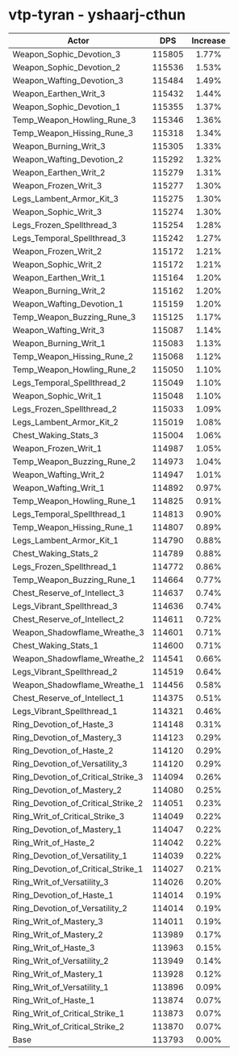 # vtp-tyran - yshaarj-cthun
| Actor | DPS | Increase |
|---|:---:|:---:|
|Weapon_Sophic_Devotion_3|115805|1.77%|
|Weapon_Sophic_Devotion_2|115536|1.53%|
|Weapon_Wafting_Devotion_3|115484|1.49%|
|Weapon_Earthen_Writ_3|115432|1.44%|
|Weapon_Sophic_Devotion_1|115355|1.37%|
|Temp_Weapon_Howling_Rune_3|115346|1.36%|
|Temp_Weapon_Hissing_Rune_3|115318|1.34%|
|Weapon_Burning_Writ_3|115305|1.33%|
|Weapon_Wafting_Devotion_2|115292|1.32%|
|Weapon_Earthen_Writ_2|115279|1.31%|
|Weapon_Frozen_Writ_3|115277|1.30%|
|Legs_Lambent_Armor_Kit_3|115275|1.30%|
|Weapon_Sophic_Writ_3|115274|1.30%|
|Legs_Frozen_Spellthread_3|115254|1.28%|
|Legs_Temporal_Spellthread_3|115242|1.27%|
|Weapon_Frozen_Writ_2|115172|1.21%|
|Weapon_Sophic_Writ_2|115172|1.21%|
|Weapon_Earthen_Writ_1|115164|1.20%|
|Weapon_Burning_Writ_2|115162|1.20%|
|Weapon_Wafting_Devotion_1|115159|1.20%|
|Temp_Weapon_Buzzing_Rune_3|115125|1.17%|
|Weapon_Wafting_Writ_3|115087|1.14%|
|Weapon_Burning_Writ_1|115083|1.13%|
|Temp_Weapon_Hissing_Rune_2|115068|1.12%|
|Temp_Weapon_Howling_Rune_2|115050|1.10%|
|Legs_Temporal_Spellthread_2|115049|1.10%|
|Weapon_Sophic_Writ_1|115048|1.10%|
|Legs_Frozen_Spellthread_2|115033|1.09%|
|Legs_Lambent_Armor_Kit_2|115019|1.08%|
|Chest_Waking_Stats_3|115004|1.06%|
|Weapon_Frozen_Writ_1|114987|1.05%|
|Temp_Weapon_Buzzing_Rune_2|114973|1.04%|
|Weapon_Wafting_Writ_2|114947|1.01%|
|Weapon_Wafting_Writ_1|114892|0.97%|
|Temp_Weapon_Howling_Rune_1|114825|0.91%|
|Legs_Temporal_Spellthread_1|114813|0.90%|
|Temp_Weapon_Hissing_Rune_1|114807|0.89%|
|Legs_Lambent_Armor_Kit_1|114790|0.88%|
|Chest_Waking_Stats_2|114789|0.88%|
|Legs_Frozen_Spellthread_1|114772|0.86%|
|Temp_Weapon_Buzzing_Rune_1|114664|0.77%|
|Chest_Reserve_of_Intellect_3|114637|0.74%|
|Legs_Vibrant_Spellthread_3|114636|0.74%|
|Chest_Reserve_of_Intellect_2|114611|0.72%|
|Weapon_Shadowflame_Wreathe_3|114601|0.71%|
|Chest_Waking_Stats_1|114600|0.71%|
|Weapon_Shadowflame_Wreathe_2|114541|0.66%|
|Legs_Vibrant_Spellthread_2|114519|0.64%|
|Weapon_Shadowflame_Wreathe_1|114456|0.58%|
|Chest_Reserve_of_Intellect_1|114375|0.51%|
|Legs_Vibrant_Spellthread_1|114321|0.46%|
|Ring_Devotion_of_Haste_3|114148|0.31%|
|Ring_Devotion_of_Mastery_3|114123|0.29%|
|Ring_Devotion_of_Haste_2|114120|0.29%|
|Ring_Devotion_of_Versatility_3|114120|0.29%|
|Ring_Devotion_of_Critical_Strike_3|114094|0.26%|
|Ring_Devotion_of_Mastery_2|114080|0.25%|
|Ring_Devotion_of_Critical_Strike_2|114051|0.23%|
|Ring_Writ_of_Critical_Strike_3|114049|0.22%|
|Ring_Devotion_of_Mastery_1|114047|0.22%|
|Ring_Writ_of_Haste_2|114042|0.22%|
|Ring_Devotion_of_Versatility_1|114039|0.22%|
|Ring_Devotion_of_Critical_Strike_1|114027|0.21%|
|Ring_Writ_of_Versatility_3|114026|0.20%|
|Ring_Devotion_of_Haste_1|114014|0.19%|
|Ring_Devotion_of_Versatility_2|114014|0.19%|
|Ring_Writ_of_Mastery_3|114011|0.19%|
|Ring_Writ_of_Mastery_2|113989|0.17%|
|Ring_Writ_of_Haste_3|113963|0.15%|
|Ring_Writ_of_Versatility_2|113949|0.14%|
|Ring_Writ_of_Mastery_1|113928|0.12%|
|Ring_Writ_of_Versatility_1|113896|0.09%|
|Ring_Writ_of_Haste_1|113874|0.07%|
|Ring_Writ_of_Critical_Strike_1|113873|0.07%|
|Ring_Writ_of_Critical_Strike_2|113870|0.07%|
|Base|113793|0.00%|
